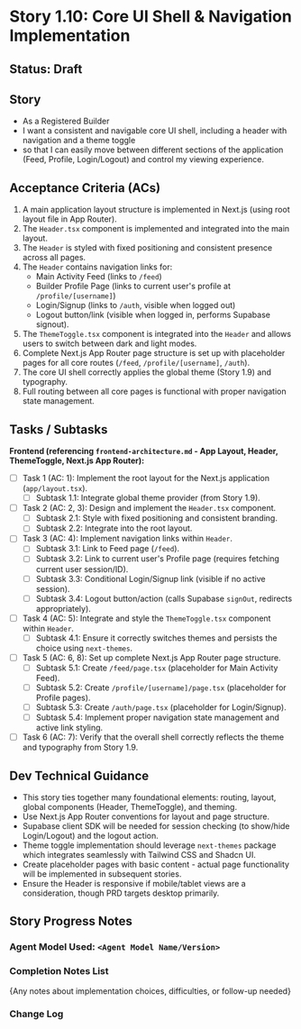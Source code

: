 # Story 1.10: Core UI Shell & Navigation Implementation

## Status: Draft

## Story

- As a Registered Builder
- I want a consistent and navigable core UI shell, including a header with navigation and a theme toggle
- so that I can easily move between different sections of the application (Feed, Profile, Login/Logout) and control my viewing experience.

## Acceptance Criteria (ACs)

1.  A main application layout structure is implemented in Next.js (using root layout file in App Router).
2.  The `Header.tsx` component is implemented and integrated into the main layout.
3.  The `Header` is styled with fixed positioning and consistent presence across all pages.
4.  The `Header` contains navigation links for: 
    *   Main Activity Feed (links to `/feed`)
    *   Builder Profile Page (links to current user's profile at `/profile/[username]`)
    *   Login/Signup (links to `/auth`, visible when logged out)
    *   Logout button/link (visible when logged in, performs Supabase signout).
5.  The `ThemeToggle.tsx` component is integrated into the `Header` and allows users to switch between dark and light modes.
6.  Complete Next.js App Router page structure is set up with placeholder pages for all core routes (`/feed`, `/profile/[username]`, `/auth`).
7.  The core UI shell correctly applies the global theme (Story 1.9) and typography.
8.  Full routing between all core pages is functional with proper navigation state management.

## Tasks / Subtasks

**Frontend (referencing `frontend-architecture.md` - App Layout, Header, ThemeToggle, Next.js App Router):**
- [ ] Task 1 (AC: 1): Implement the root layout for the Next.js application (`app/layout.tsx`).
    - [ ] Subtask 1.1: Integrate global theme provider (from Story 1.9).
- [ ] Task 2 (AC: 2, 3): Design and implement the `Header.tsx` component.
    - [ ] Subtask 2.1: Style with fixed positioning and consistent branding.
    - [ ] Subtask 2.2: Integrate into the root layout.
- [ ] Task 3 (AC: 4): Implement navigation links within `Header`.
    - [ ] Subtask 3.1: Link to Feed page (`/feed`).
    - [ ] Subtask 3.2: Link to current user's Profile page (requires fetching current user session/ID).
    - [ ] Subtask 3.3: Conditional Login/Signup link (visible if no active session).
    - [ ] Subtask 3.4: Logout button/action (calls Supabase `signOut`, redirects appropriately).
- [ ] Task 4 (AC: 5): Integrate and style the `ThemeToggle.tsx` component within `Header`.
    - [ ] Subtask 4.1: Ensure it correctly switches themes and persists the choice using `next-themes`.
- [ ] Task 5 (AC: 6, 8): Set up complete Next.js App Router page structure.
    - [ ] Subtask 5.1: Create `/feed/page.tsx` (placeholder for Main Activity Feed).
    - [ ] Subtask 5.2: Create `/profile/[username]/page.tsx` (placeholder for Profile pages).
    - [ ] Subtask 5.3: Create `/auth/page.tsx` (placeholder for Login/Signup).
    - [ ] Subtask 5.4: Implement proper navigation state management and active link styling.
- [ ] Task 6 (AC: 7): Verify that the overall shell correctly reflects the theme and typography from Story 1.9.

## Dev Technical Guidance

- This story ties together many foundational elements: routing, layout, global components (Header, ThemeToggle), and theming.
- Use Next.js App Router conventions for layout and page structure.
- Supabase client SDK will be needed for session checking (to show/hide Login/Logout) and the logout action.
- Theme toggle implementation should leverage `next-themes` package which integrates seamlessly with Tailwind CSS and Shadcn UI.
- Create placeholder pages with basic content - actual page functionality will be implemented in subsequent stories.
- Ensure the Header is responsive if mobile/tablet views are a consideration, though PRD targets desktop primarily.

## Story Progress Notes

### Agent Model Used: `<Agent Model Name/Version>`

### Completion Notes List

{Any notes about implementation choices, difficulties, or follow-up needed}

### Change Log 